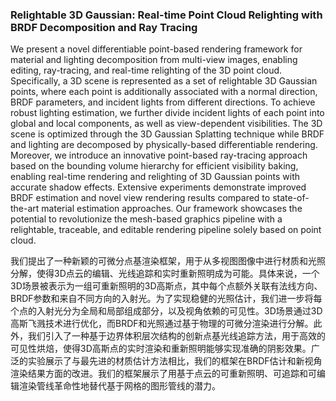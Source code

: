 ### Relightable 3D Gaussian: Real-time Point Cloud Relighting with BRDF Decomposition and Ray Tracing

We present a novel differentiable point-based rendering framework for material and lighting decomposition from multi-view images, enabling editing, ray-tracing, and real-time relighting of the 3D point cloud. Specifically, a 3D scene is represented as a set of relightable 3D Gaussian points, where each point is additionally associated with a normal direction, BRDF parameters, and incident lights from different directions. To achieve robust lighting estimation, we further divide incident lights of each point into global and local components, as well as view-dependent visibilities. The 3D scene is optimized through the 3D Gaussian Splatting technique while BRDF and lighting are decomposed by physically-based differentiable rendering. Moreover, we introduce an innovative point-based ray-tracing approach based on the bounding volume hierarchy for efficient visibility baking, enabling real-time rendering and relighting of 3D Gaussian points with accurate shadow effects. Extensive experiments demonstrate improved BRDF estimation and novel view rendering results compared to state-of-the-art material estimation approaches. Our framework showcases the potential to revolutionize the mesh-based graphics pipeline with a relightable, traceable, and editable rendering pipeline solely based on point cloud.

我们提出了一种新颖的可微分点基渲染框架，用于从多视图图像中进行材质和光照分解，使得3D点云的编辑、光线追踪和实时重新照明成为可能。具体来说，一个3D场景被表示为一组可重新照明的3D高斯点，其中每个点额外关联有法线方向、BRDF参数和来自不同方向的入射光。为了实现稳健的光照估计，我们进一步将每个点的入射光分为全局和局部组成部分，以及视角依赖的可见性。3D场景通过3D高斯飞溅技术进行优化，而BRDF和光照通过基于物理的可微分渲染进行分解。此外，我们引入了一种基于边界体积层次结构的创新点基光线追踪方法，用于高效的可见性烘焙，使得3D高斯点的实时渲染和重新照明能够实现准确的阴影效果。广泛的实验展示了与最先进的材质估计方法相比，我们的框架在BRDF估计和新视角渲染结果方面的改进。我们的框架展示了用基于点云的可重新照明、可追踪和可编辑渲染管线革命性地替代基于网格的图形管线的潜力。
